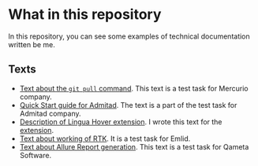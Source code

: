 # What in this repository

In this repository, you can see some examples of technical documentation written be me.

## Texts

- [Text about the `git pull` command](./text-about-git-pull.md). This text is a test task for Mercurio company.
- [Quick Start guide for Admitad](./quick-start-guide-for-admitad.md). The text is a part of the test task for Admitad company.
- [Description of Lingua Hover extension](./description-of-a-browser-extension.md). I wrote this text for the [extension](https://chromewebstore.google.com/detail/lingua-hover/aalcfhiolhdbomeemcbppffcjjhnchin?hl=en-US&utm_source=ext_sidebar).
- [Text about working of RTK](./text-about-rtk-working.md). It is a test task for Emlid.
- [Text about Allure Report generation](./instruction-for-Allure-Report-generation.md). This text is a test task for Qameta Software.
